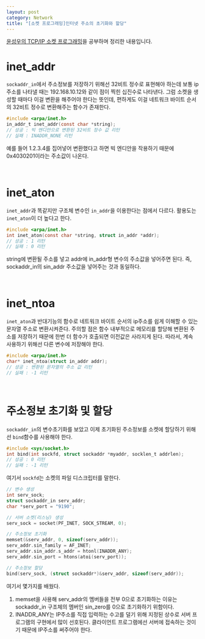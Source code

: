 ```yaml
---
layout: post
category: Network
title: "[소켓 프로그래밍]인터넷 주소의 초기화와 할당"
---
```


[윤성우의 TCP/IP 소켓 프로그래밍](http://www.orentec.co.kr/teachlist/TCP_IP_1/teach_sub1.php)을 공부하며 정리한 내용입니다.

# inet_addr

`sockaddr_in`에서 주소정보를 저장하기 위해선 32비트 정수로 표현해야 하는데 보통 ip주소를 나타낼 때는 192.168.10.12와 같이 점이 찍힌 십진수로 나타낸다. 그럼 소켓을 생성할 때마다 이걸 변환을 해주어야 한다는 뜻인데, 편하게도 이걸 네트워크 바이트 순서의 32비트 정수로 변환해주는 함수가 존재한다.

```c
#include <arpa/inet.h>
in_addr_t inet_addr(const char *string);
// 성공 : 빅 엔디안으로 변환된 32비트 정수 값 리턴
// 실패 : INADDR_NONE 리턴
```

예를 들어 1.2.3.4를 집어넣어 변환했다고 하면 빅 엔디안을 작용하기 때문에 0x4030201이라는 주소값이 나온다.

<br>

# inet_aton

`inet_addr`과 똑같지만 구조체 변수인 `in_addr`을 이용한다는 점에서 다르다. 활용도는 `inet_aton`이 더 높다고 한다.

```c
#include <arpa/inet.h>
int inet_aton(const char *string, struct in_addr *addr);
// 성공 : 1 리턴
// 실패 : 0 리턴
```

string에 변환될 주소를 넣고 addr에 in_addr형 변수의 주소값을 넣어주면 된다. 즉, sockaddr_in의 sin_addr 주소값을 넣어주는 것과 동일하다.

<br>

# inet_ntoa

`inet_aton`과 반대기능의 함수로 네트워크 바이트 순서의 ip주소를 쉽게 이해할 수 있는 문자열 주소로 변환시켜준다. 주의할 점은 함수 내부적으로 메모리를 할당해 변환된 주소를 저장하기 때문에 한번 더 함수가 호출되면 이전값은 사라지게 된다. 따라서, 계속 사용하기 위해선 다른 변수에 저장해야 한다.

```c
#include <arpa/inet.h>
char* inet_ntoa(struct in_addr addr);
// 성공 : 변환된 문자열의 주소 값 리턴
// 실패 : -1 리턴
```

<br>

# 주소정보 초기화 및 할당

`sockaddr_in`의 변수초기화를 보았고 이제 초기화된 주소정보를 소켓에 할당하기 위해선 `bind`함수를 사용해야 한다.

```c
#include <sys/socket.h>
int bind(int sockfd, struct sockaddr *myaddr, socklen_t addrlen);
// 성공 : 0 리턴
// 실패 : -1 리턴
```

여기서 `sockfd`는 소켓의 파일 디스크립터를 말한다.

```c
// 변수 생성
int serv_sock;
struct sockaddr_in serv_addr;
char *serv_port = "9190";

// 서버 소켓(리스닝) 생성
serv_sock = socket(PF_INET, SOCK_STREAM, 0);

// 주소정보 초기화
memset(&serv_addr, 0, sizeof(serv_addr));
serv_addr.sin_family = AF_INET;
serv_addr.sin_addr.s_addr = htonl(INADDR_ANY);
serv_addr.sin_port = htons(atoi(serv_port));

// 주소정보 할당
bind(serv_sock, (struct sockaddr*)&serv_addr, sizeof(serv_addr));
```

여기서 몇가지를 배웠다.

1. memset을 사용해 serv_addr의 멤버들을 전부 0으로 초기화하는 이유는 sockaddr_in 구조체의 멤버인 sin_zero를 0으로 초기화하기 위함이다.
2. INADDR_ANY는 IP주소를 직접 입력하는 수고를 덜기 위해 지정된 상수로 서버 프로그램의 구현에서 많이 선호된다. 클라이언트 프로그램에선 서버에 접속하는 것이기 때문에 IP주소를 써주어야 한다.